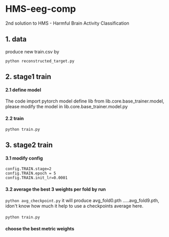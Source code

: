 # HMS-eeg-comp
2nd solution to HMS - Harmful Brain Activity Classification

## 1. data

produce new train.csv by
```
python reconstructed_target.py
```

## 2. stage1 train

#### 2.1  define model 
The code import pytorch model define lib from lib.core.base_trainer.model, 
please modify the model in lib.core.base_trainer.model.py

#### 2.2 train
```python train.py```


## 3. stage2 train
#### 3.1 modify config
```
config.TRAIN.stage=2
config.TRAIN.epoch = 5
config.TRAIN.init_lr=0.0001
```

#### 3.2 average the best 3 weights per fold by run

``` python avg_checkpoint.py ```
it will produce avg_fold0.pth .....avg_fold9.pth, idon't know how much it help to use a checkpoints average here.

#### 
```python train.py```

#### choose the best metric weights